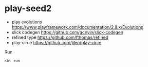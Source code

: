 # play-seed2

- play evolutions https://www.playframework.com/documentation/2.8.x/Evolutions
- slick codegen https://github.com/gcnyin/slick-codegen
- refined type https://github.com/fthomas/refined
- play-circe https://github.com/jilen/play-circe

Run

```
sbt run
```
